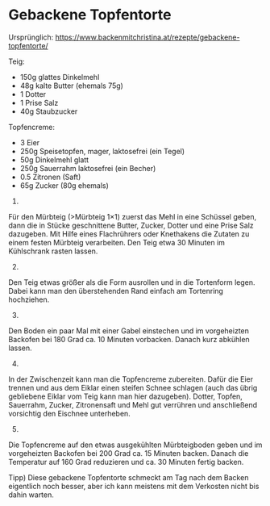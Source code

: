 # Gebackene Topfentorte

Ursprünglich: <https://www.backenmitchristina.at/rezepte/gebackene-topfentorte/>

Teig:

* 150g glattes Dinkelmehl
* 48g  kalte Butter (ehemals 75g)
* 1 Dotter
* 1 Prise Salz
* 40g Staubzucker

Topfencreme:

* 3 Eier
* 250g Speisetopfen, mager, laktosefrei (ein Tegel)
* 50g Dinkelmehl glatt
* 250g Sauerrahm laktosefrei (ein Becher) 
* 0.5 Zitronen (Saft)
* 65g Zucker (80g ehemals)


1)
Für den Mürbteig (>Mürbteig 1×1) zuerst das Mehl in eine Schüssel geben,
dann die in Stücke geschnittene Butter, Zucker, Dotter und eine Prise
Salz dazugeben. Mit Hilfe eines Flachrührers oder Knethakens die Zutaten
zu einem festen Mürbteig verarbeiten. Den Teig etwa 30 Minuten im Kühlschrank rasten lassen.

2)
Den Teig etwas größer als die Form ausrollen und in die Tortenform legen.
Dabei kann man den überstehenden Rand einfach am Tortenring hochziehen.

3)
Den Boden ein paar Mal mit einer Gabel einstechen und im vorgeheizten
Backofen bei 180 Grad ca. 10 Minuten vorbacken. Danach kurz abkühlen
lassen.

4)
In der Zwischenzeit kann man die Topfencreme zubereiten. Dafür die Eier
trennen und aus dem Eiklar einen steifen Schnee schlagen (auch das übrig
gebliebene Eiklar vom Teig kann man hier dazugeben). Dotter, Topfen,
Sauerrahm, Zucker, Zitronensaft und Mehl gut verrühren und anschließend vorsichtig den Eischnee unterheben.

5)
Die Topfencreme auf den etwas ausgekühlten Mürbteigboden geben und im
vorgeheizten Backofen bei 200 Grad ca. 15 Minuten backen. Danach die
Temperatur auf 160 Grad reduzieren und ca. 30 Minuten fertig backen.

Tipp)
Diese gebackene Topfentorte schmeckt am Tag nach dem Backen eigentlich
noch besser, aber ich kann meistens mit dem Verkosten nicht bis dahin
warten.

